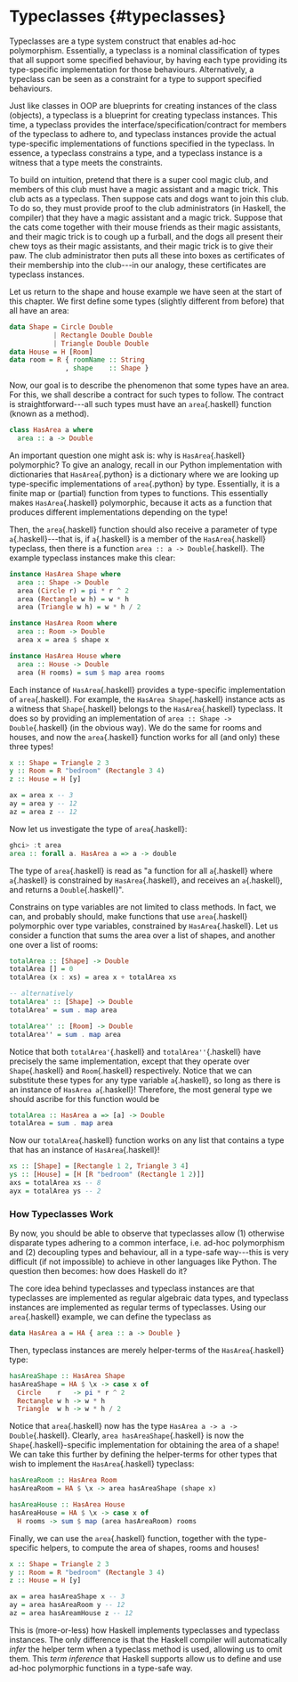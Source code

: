 # Typeclasses {#typeclasses}

Typeclasses are a type system construct that enables ad-hoc
polymorphism. Essentially, a typeclass is a nominal classification of
types that all support some specified behaviour, by having each type
providing its type-specific implementation for those behaviours.
Alternatively, a typeclass can be seen as a constraint for a type to
support specified behaviours.

Just like classes in OOP are blueprints for creating instances of the
class (objects), a typeclass is a blueprint for creating typeclass
instances. This time, a typeclass provides the
interface/specification/contract for members of the typeclass to adhere
to, and typeclass instances provide the actual type-specific
implementations of functions specified in the typeclass. In essence, a
typeclass constrains a type, and a typeclass instance is a witness that
a type meets the constraints.

To build on intuition, pretend that there is a super cool magic club,
and members of this club must have a magic assistant and a magic trick.
This club acts as a typeclass. Then suppose cats and dogs want to join
this club. To do so, they must provide proof to the club administrators
(in Haskell, the compiler) that they have a magic assistant and a magic
trick. Suppose that the cats come together with their mouse friends as
their magic assistants, and their magic trick is to cough up a furball,
and the dogs all present their chew toys as their magic assistants, and
their magic trick is to give their paw. The club administrator then puts
all these into boxes as certificates of their membership into the
club---in our analogy, these certificates are typeclass instances.

Let us return to the shape and house example we have seen at the start
of this chapter. We first define some types (slightly different from
before) that all have an area:

``` haskell
data Shape = Circle Double
           | Rectangle Double Double
           | Triangle Double Double
data House = H [Room]
data room = R { roomName :: String
              , shape    :: Shape }
```

Now, our goal is to describe the phenomenon that some types have an
area. For this, we shall describe a contract for such types to follow.
The contract is straightforward---all such types must have an
`area`{.haskell} function (known as a method).

``` haskell
class HasArea a where
  area :: a -> Double
```

An important question one might ask is: why is `HasArea`{.haskell}
polymorphic? To give an analogy, recall in our Python implementation
with dictionaries that `HasArea`{.python} is a dictionary where we are
looking up type-specific implementations of `area`{.python} by type.
Essentially, it is a finite map or (partial) function from types to
functions. This essentially makes `HasArea`{.haskell} polymorphic,
because it acts as a function that produces different implementations
depending on the type!

Then, the `area`{.haskell} function should also receive a parameter of
type `a`{.haskell}---that is, if `a`{.haskell} is a member of the
`HasArea`{.haskell} typeclass, then there is a function
`area :: a -> Double`{.haskell}. The example typeclass instances make
this clear:

``` haskell
instance HasArea Shape where
  area :: Shape -> Double
  area (Circle r) = pi * r ^ 2
  area (Rectangle w h) = w * h
  area (Triangle w h) = w * h / 2

instance HasArea Room where
  area :: Room -> Double
  area x = area $ shape x

instance HasArea House where
  area :: House -> Double
  area (H rooms) = sum $ map area rooms
```

Each instance of `HasArea`{.haskell} provides a type-specific
implementation of `area`{.haskell}. For example, the
`HasArea Shape`{.haskell} instance acts as a witness that
`Shape`{.haskell} belongs to the `HasArea`{.haskell} typeclass. It does
so by providing an implementation of `area :: Shape -> Double`{.haskell}
(in the obvious way). We do the same for rooms and houses, and now the
`area`{.haskell} function works for all (and only) these three types!

``` haskell
x :: Shape = Triangle 2 3
y :: Room = R "bedroom" (Rectangle 3 4)
z :: House = H [y]

ax = area x -- 3
ay = area y -- 12
az = area z -- 12
```

Now let us investigate the type of `area`{.haskell}:

``` haskell
ghci> :t area
area :: forall a. HasArea a => a -> double
```

The type of `area`{.haskell} is read as "a function for all
`a`{.haskell} where `a`{.haskell} is constrained by `HasArea`{.haskell},
and receives an `a`{.haskell}, and returns a `Double`{.haskell}".

Constrains on type variables are not limited to class methods. In fact,
we can, and probably should, make functions that use `area`{.haskell}
polymorphic over type variables, constrained by `HasArea`{.haskell}. Let
us consider a function that sums the area over a list of shapes, and
another one over a list of rooms:

``` haskell
totalArea :: [Shape] -> Double
totalArea [] = 0
totalArea (x : xs) = area x + totalArea xs

-- alternatively
totalArea' :: [Shape] -> Double
totalArea' = sum . map area

totalArea'' :: [Room] -> Double
totalArea'' = sum . map area
```

Notice that both `totalArea'`{.haskell} and `totalArea''`{.haskell} have
precisely the same implementation, except that they operate over
`Shape`{.haskell} and `Room`{.haskell} respectively. Notice that we can
substitute these types for any type variable `a`{.haskell}, so long as
there is an instance of `HasArea a`{.haskell}! Therefore, the most
general type we should ascribe for this function would be

``` haskell
totalArea :: HasArea a => [a] -> Double
totalArea = sum . map area
```

Now our `totalArea`{.haskell} function works on any list that contains a
type that has an instance of `HasArea`{.haskell}!

``` haskell
xs :: [Shape] = [Rectangle 1 2, Triangle 3 4]
ys :: [House] = [H [R "bedroom" (Rectangle 1 2)]]
axs = totalArea xs -- 8
ayx = totalArea ys -- 2
```

### How Typeclasses Work

By now, you should be able to observe that typeclasses allow (1)
otherwise disparate types adhering to a common interface, i.e. ad-hoc
polymorphism and (2) decoupling types and behaviour, all in a type-safe
way---this is very difficult (if not impossible) to achieve in other
languages like Python. The question then becomes: how does Haskell do
it?

The core idea behind typeclasses and typeclass instances are that
typeclasses are implemented as regular algebraic data types, and
typeclass instances are implemented as regular terms of typeclasses.
Using our `area`{.haskell} example, we can define the typeclass as

``` haskell
data HasArea a = HA { area :: a -> Double }
```

Then, typeclass instances are merely helper-terms of the
`HasArea`{.haskell} type:

``` haskell
hasAreaShape :: HasArea Shape
hasAreaShape = HA $ \x -> case x of
  Circle    r   -> pi * r ^ 2
  Rectangle w h -> w * h
  Triangle  w h -> w * h / 2
```

Notice that `area`{.haskell} now has the type
`HasArea a -> a -> Double`{.haskell}. Clearly,
`area hasAreaShape`{.haskell} is now the `Shape`{.haskell}-specific
implementation for obtaining the area of a shape! We can take this
further by defining the helper-terms for other types that wish to
implement the `HasArea`{.haskell} typeclass:

``` haskell
hasAreaRoom :: HasArea Room
hasAreaRoom = HA $ \x -> area hasAreaShape (shape x)

hasAreaHouse :: HasArea House
hasAreaHouse = HA $ \x -> case x of
  H rooms -> sum $ map (area hasAreaRoom) rooms
```

Finally, we can use the `area`{.haskell} function, together with the
type-specific helpers, to compute the area of shapes, rooms and houses!

``` haskell
x :: Shape = Triangle 2 3
y :: Room = R "bedroom" (Rectangle 3 4)
z :: House = H [y]

ax = area hasAreaShape x -- 3
ay = area hasAreaRoom y -- 12
az = area hasAreamHouse z -- 12
```

This is (more-or-less) how Haskell implements typeclasses and typeclass
instances. The only difference is that the Haskell compiler will
automatically *infer* the helper term when a typeclass method is used,
allowing us to omit them. This *term inference* that Haskell supports
allow us to define and use ad-hoc polymorphic functions in a type-safe
way.
